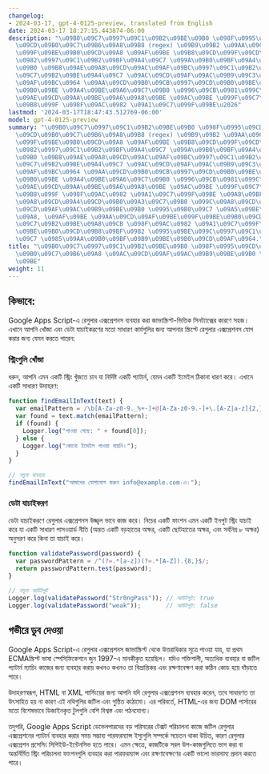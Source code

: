 ```yaml
---
changelog:
- 2024-03-17, gpt-4-0125-preview, translated from English
date: 2024-03-17 18:27:15.443874-06:00
description: "\u09B0\u09C7\u0997\u09C1\u09B2\u09BE\u09B0 \u098F\u0995\u09CD\u09B8\u09AA\
  \u09CD\u09B0\u09C7\u09B6\u09A8\u09B8 (regex) \u09B9\u09B2 \u09AA\u09CD\u09AF\u09BE\
  \u099F\u09BE\u09B0\u09CD\u09A8 \u09AF\u09BE \u09B8\u09CD\u099F\u09CD\u09B0\u09BF\
  \u0982\u0997\u09C1\u09B2\u09BF\u09A4\u09C7 \u099A\u09B0\u09BF\u09A4\u09CD\u09B0\u09C7\
  \u09B0 \u09B8\u09AE\u09A8\u09CD\u09AC\u09AF\u09BC\u0997\u09C1\u09B2\u09BF \u09AE\
  \u09C7\u09B2\u09BE\u09A4\u09C7 \u09AC\u09CD\u09AF\u09AC\u09B9\u09C3\u09A4 \u09B9\
  \u09AF\u09BC\u0964 \u09AA\u09CD\u09B0\u09CB\u0997\u09CD\u09B0\u09BE\u09AE\u09BE\u09B0\
  \u09B0\u09BE \u09A4\u09BE\u09A6\u09C7\u09B0 \u0996\u09CB\u0981\u099C\u09BE, \u09B8\
  \u09AE\u09CD\u09AA\u09BE\u09A6\u09A8\u09BE \u09AC\u09BE \u099F\u09C7\u0995\u09CD\
  \u09B8\u099F \u098F\u09AC\u0982 \u09A1\u09C7\u099F\u09BE\u2026"
lastmod: '2024-03-17T18:47:43.512769-06:00'
model: gpt-4-0125-preview
summary: "\u09B0\u09C7\u0997\u09C1\u09B2\u09BE\u09B0 \u098F\u0995\u09CD\u09B8\u09AA\
  \u09CD\u09B0\u09C7\u09B6\u09A8\u09B8 (regex) \u09B9\u09B2 \u09AA\u09CD\u09AF\u09BE\
  \u099F\u09BE\u09B0\u09CD\u09A8 \u09AF\u09BE \u09B8\u09CD\u099F\u09CD\u09B0\u09BF\
  \u0982\u0997\u09C1\u09B2\u09BF\u09A4\u09C7 \u099A\u09B0\u09BF\u09A4\u09CD\u09B0\u09C7\
  \u09B0 \u09B8\u09AE\u09A8\u09CD\u09AC\u09AF\u09BC\u0997\u09C1\u09B2\u09BF \u09AE\
  \u09C7\u09B2\u09BE\u09A4\u09C7 \u09AC\u09CD\u09AF\u09AC\u09B9\u09C3\u09A4 \u09B9\
  \u09AF\u09BC\u0964 \u09AA\u09CD\u09B0\u09CB\u0997\u09CD\u09B0\u09BE\u09AE\u09BE\u09B0\
  \u09B0\u09BE \u09A4\u09BE\u09A6\u09C7\u09B0 \u0996\u09CB\u0981\u099C\u09BE, \u09B8\
  \u09AE\u09CD\u09AA\u09BE\u09A6\u09A8\u09BE \u09AC\u09BE \u099F\u09C7\u0995\u09CD\
  \u09B8\u099F \u098F\u09AC\u0982 \u09A1\u09C7\u099F\u09BE \u09A8\u09BF\u09AF\u09BC\
  \u09A8\u09CD\u09A4\u09CD\u09B0\u09A3\u09C7\u09B0 \u099C\u09A8\u09CD\u09AF \u09AC\
  \u09CD\u09AF\u09AC\u09B9\u09BE\u09B0 \u0995\u09B0\u09C7 \u09A5\u09BE\u0995\u09C7\
  \u09A8, \u09AF\u09BE \u09AA\u09CD\u09AF\u09BE\u099F\u09BE\u09B0\u09CD\u09A8 \u09AE\
  \u09C7\u09B2\u09BE\u09A8\u09CB \u098F\u09AC\u0982 \u09A1\u09C7\u099F\u09BE \u09AA\
  \u09BE\u09B0\u09CD\u09B8\u09BF\u0982 \u0995\u09BE\u099C\u0997\u09C1\u09B2\u09BF\u09A4\
  \u09C7 \u0985\u09AA\u09B0\u09BF\u09B9\u09BE\u09B0\u09CD\u09AF\u0964."
title: "\u09B0\u09C7\u0997\u09C1\u09B2\u09BE\u09B0 \u098F\u0995\u09CD\u09B8\u09AA\u09CD\
  \u09B0\u09C7\u09B6\u09A8 \u09AC\u09CD\u09AF\u09AC\u09B9\u09BE\u09B0 \u0995\u09B0\
  \u09BE"
weight: 11
---
```


## কিভাবে:
Google Apps Script-এ রেগুলার এক্সপ্রেশনস ব্যবহার করা জাভাস্ক্রিপ্ট-ভিত্তিক সিনট্যাক্সের কারণে সহজ। এখানে আপনি খোঁজা এবং ডেটা যাচাইকরণের মতো সাধারণ কার্যগুলির জন্য আপনার স্ক্রিপ্টে রেগুলার এক্সপ্রেশনস যোগ করার জন্য যেমন করতে পারেন:

### স্ট্রিংগুলি খোঁজা
ধরুন, আপনি এমন একটি স্ট্রিং খুঁজতে চান যা নির্দিষ্ট একটি প্যাটার্ন, যেমন একটি ইমেইল ঠিকানা ধারণ করে। এখানে একটি সাধারণ উদাহরণ:

```javascript
function findEmailInText(text) {
  var emailPattern = /\b[A-Za-z0-9._%+-]+@[A-Za-z0-9.-]+\.[A-Z|a-z]{2,}\b/;
  var found = text.match(emailPattern);
  if (found) {
    Logger.log("পাওয়া গেছে: " + found[0]);
  } else {
    Logger.log("কোনো ইমেইল পাওয়া যায়নি।");
  }
}

// নমুনা ব্যবহার
findEmailInText("আমাদের যোগাযোগ করুন info@example.com-এ।");
```

### ডেটা যাচাইকরণ
ডেটা যাচাইকরণে রেগুলার এক্সপ্রেশনস উজ্জ্বল ভাবে কাজ করে। নিচের একটি ফাংশন এমন একটি ইনপুট স্ট্রিং যাচাই করে যা একটি সাধারণ পাসওয়ার্ড নীতি (অন্তত একটি বড়হাতের অক্ষর, একটি ছোটহাতের অক্ষর, এবং সর্বনিম্ন ৮ অক্ষর) অনুসরণ করে কিনা তা যাচাই করে।

```javascript
function validatePassword(password) {
  var passwordPattern = /^(?=.*[a-z])(?=.*[A-Z]).{8,}$/;
  return passwordPattern.test(password);
}

// নমুনা আউটপুট
Logger.log(validatePassword("Str0ngPass")); // আউটপুট: true
Logger.log(validatePassword("weak"));       // আউটপুট: false
```

## গভীরে ডুব দেওয়া
Google Apps Script-এ রেগুলার এক্সপ্রেশনস জাভাস্ক্রিপ্ট থেকে উত্তরাধিকার সূত্রে পাওয়া যায়, যা প্রথম ECMAস্ক্রিপ্ট ভাষা স্পেসিফিকেশনে জুন 1997-এ মানকীকৃত হয়েছিল। যদিও শক্তিশালী, অত্যধিক ব্যবহার বা জটিল প্যাটার্ন ম্যাচিং কাজের জন্য ব্যবহার করায় কখনও কখনও তা বিভ্রান্তিকর এবং রক্ষণাবেক্ষণ করা কঠিন কোড হয়ে দাঁড়াতে পারে।

উদাহরণস্বরূপ, HTML বা XML পার্সিংয়ের জন্য আপনি যদি রেগুলার এক্সপ্রেশনস ব্যবহার করেন, তবে সাধারণত তা উৎসাহিত হয় না কারণ এই নথিগুলির জটিল এবং গুণ্ঠিত কাঠামো। এর পরিবর্তে, HTML-এর জন্য DOM পার্সারের মতো বিশেষভাবে ডিজাইনকৃত টুলগুলি বেশি বিশ্বস্ত এবং পঠনযোগ্য।

তদুপরি, Google Apps Script ডেভেলপারদের বড় পরিসরের টেক্সট পরিচালনা কাজে জটিল রেগুলার এক্সপ্রেশনের প্যাটার্ন ব্যবহার করার সময় সম্ভাব্য পারফরম্যান্স ইস্যুগুলি সম্পর্কে সচেতন থাকা উচিত, কারণ রেগুলার এক্সপ্রেশন প্রসেসিং সিপিইউ-ইন্টেনসিভ হতে পারে। এমন ক্ষেত্রে, কাজটিকে সরল উপ-কাজগুলিতে ভাগ করা বা অন্তর্নির্মিত স্ট্রিং পরিচালনা ফাংশনগুলি ব্যবহার করা পারফরম্যান্স এবং রক্ষণাবেক্ষণের একটি ভালো ভারসাম্য প্রদান করতে পারে।
